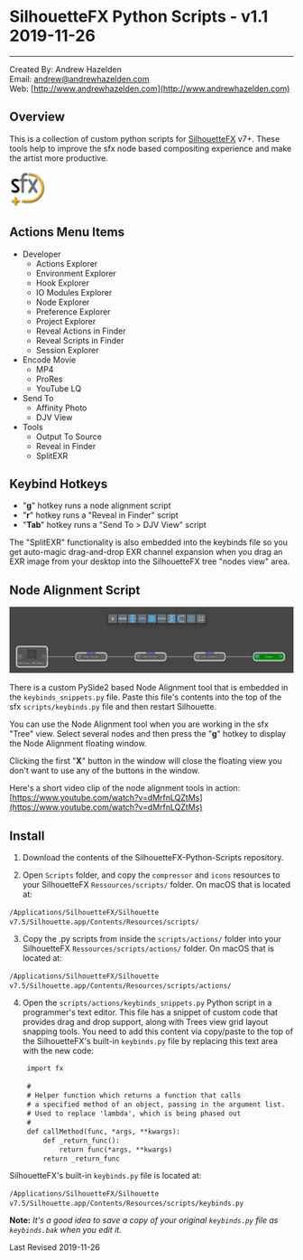 
# SilhouetteFX Python Scripts - v1.1 2019-11-26 #

---

Created By: Andrew Hazelden  
Email: [andrew@andrewhazelden.com](mailto:andrew@andrewhazelden.com)  
Web: [http://www.andrewhazelden.com](http://www.andrewhazelden.com)  


## <a name="overview"></a>Overview ##

This is a collection of custom python scripts for [SilhouetteFX](http://www.silhouettefx.com/) v7+. These tools help to improve the sfx node based compositing experience and make the artist more productive.


![SFX Logo](Docs/images/sfx-logo.png)


## <a name="actions-menu-items"></a>Actions Menu Items ##

- Developer
	- Actions Explorer
	- Environment Explorer
	- Hook Explorer
	- IO Modules Explorer
	- Node Explorer
	- Preference Explorer
	- Project Explorer
	- Reveal Actions in Finder
	- Reveal Scripts in Finder
	- Session Explorer
- Encode Movie
	- MP4
	- ProRes
	- YouTube LQ
- Send To
	- Affinity Photo
	- DJV View
- Tools
	- Output To Source
	- Reveal in Finder
	- SplitEXR

## <a name="keybind-hotkeys"></a>Keybind Hotkeys ##

- "**g**" hotkey runs a node alignment script
- "**r**" hotkey runs a "Reveal in Finder" script
- "**Tab**" hotkey runs a "Send To > DJV View" script

The "SplitEXR" functionality is also embedded into the keybinds file so you get auto-magic drag-and-drop EXR channel expansion when you drag an EXR image from your desktop into the SilhouetteFX tree "nodes view" area.

## <a name="node-alignment"></a>Node Alignment Script ##

![Node Alignment](Docs/images/sfx-pyside-align-nodes-window.png)

There is a custom PySide2 based Node Alignment tool that is embedded in the `keybinds_snippets.py` file. Paste this file's contents into the top of the sfx `scripts/keybinds.py` file and then restart Silhouette.

You can use the Node Alignment tool when you are working in the sfx "Tree" view. Select several nodes and then press the "**g**" hotkey to display the Node Alignment floating window.

Clicking the first "**X**" button in the window will close the floating view you don't want to use any of the buttons in the window.

Here's a short video clip of the node alignment tools in action:  
[https://www.youtube.com/watch?v=dMrfnLQZtMs](https://www.youtube.com/watch?v=dMrfnLQZtMs)


## <a name="install"></a>Install ##

1. Download the contents of the SilhouetteFX-Python-Scripts repository.

2. Open `Scripts` folder, and copy the `compressor` and `icons` resources to your SilhouetteFX `Ressources/scripts/` folder. On macOS that is located at:

`/Applications/SilhouetteFX/Silhouette v7.5/Silhouette.app/Contents/Resources/scripts/`

3. Copy the .py scripts from inside the `scripts/actions/` folder into your SilhouetteFX `Ressources/scripts/actions/` folder. On macOS that is located at:

`/Applications/SilhouetteFX/Silhouette v7.5/Silhouette.app/Contents/Resources/scripts/actions/`

4. Open the `scripts/actions/keybinds_snippets.py` Python script in a programmer's text editor. This file has a snippet of custom code that provides drag and drop support, along with Trees view grid layout snapping tools. You need to add this content via copy/paste to the top of the SilhouetteFX's built-in `keybinds.py` file by replacing this text area with the new code:

		import fx

		#
		# Helper function which returns a function that calls
		# a specified method of an object, passing in the argument list.
		# Used to replace 'lambda', which is being phased out
		#
		def callMethod(func, *args, **kwargs):
			def _return_func():
				return func(*args, **kwargs)
			return _return_func

SilhouetteFX's built-in `keybinds.py` file is located at:

`/Applications/SilhouetteFX/Silhouette v7.5/Silhouette.app/Contents/Resources/scripts/keybinds.py`

**Note:** *It's a good idea to save a copy of your original `keybinds.py` file as `keybinds.bak` when you edit it.*

Last Revised 2019-11-26
